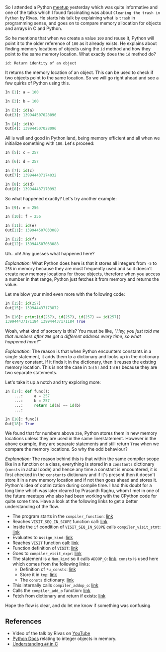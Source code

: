 <!-- 
.. title: The Curious Case of Matching Memory Locations in Python
.. slug: the-curious-case-of-matching-memory-locations-in-python
.. date: 2017-05-21 16:31:28 UTC+05:30
.. tags: python, memory, tips, objects, cpython
.. category: technical
.. link: 
.. description: What happens when you reuse constants in Python?
.. type: text
-->

So I attended a Python [meetup](https://www.meetup.com/BangPypers/events/238929256/) yesterday which was quite informative and one of the talks which I found fascinating was about `Cleaning the trash in Python` by Rivas. He starts his talk by explaining what is `trash` in programming sense, and goes on to compare memory allocation for objects and arrays in C and Python.

<!-- TEASER_END -->

So he mentions that when we create a value `100` and reuse it, Python will point it to the older reference of `100` as it already exists. He explains about finding memory locations of objects using the `id` method and how they point to the same memory location. What exactly does the `id` method do?

`id: Return identity of an object`

It returns the memory location of an object. This can be used to check if two objects point to the same location. So we will go right ahead and see a few quirks of Python using this.

``` python
In [1]: a = 100

In [2]: b = 100

In [3]: id(a)
Out[3]: 139944507028096

In [4]: id(b)
Out[4]: 139944507028096
```

All is well and good in Python land, being memory efficient and all when we initialize something with `100`. Let's proceed:

``` python
In [5]: c = 257

In [6]: d = 257

In [7]: id(c)
Out[7]: 139944437174032

In [8]: id(d)
Out[8]: 139944437170992
```

So what happened exactly? Let's try another example:

``` python
In [9]: e = 256

In [10]: f = 256

In [11]: id(e)
Out[11]: 139944507033088

In [12]: id(f)
Out[12]: 139944507033088
```

Uh...oh! Any guesses what happened here?

_Explanation:_ What Python does here is that it stores all integers from `-5` to `256` in memory because they are most frequently used and so it doesn't create new memory locations for those objects, therefore when you access a number in that range, Python just fetches it from memory and returns the value.

Let me blow your mind even more with the following code:

``` python
In [15]: id(257)
Out[15]: 139944437173872

In [16]: print(id(257), id(257), id(257) == id(257))
139944437171184 139944437171184 True
```

Woah, what kind of sorcery is this? You must be like, _"Hey, you just told me that numbers after `256` get a different address every time, so what happened here?"_

_Explanation:_ The reason is that when Python encounters constants in a single statement, it adds them to a dictionary and looks up in the dictionary for every constant. If it finds it in the dictionary, then it reuses the existing memory location. This is not the case in `In[5]` and `In[6]` because they are two separate statements.

Let's take it up a notch and try exploring more:

``` python
In [17]: def func():
    ...:     a = 257
    ...:     b = 257
    ...:     return id(a) == id(b)
    ...:

In [18]: func()
Out[18]: True
```

We found that for numbers above `256`, Python stores them in new memory locations unless they are used in the same line/statement. However in the above example, they are separate statements and still return `True` when we compare the memory locations. So why the odd behaviour?

_Explanation:_ The reason behind this is that within the same compiler scope like in a function or a class, everything is stored in a `constants` dictionary (`consts` in actual code) and hence any time a constant is encountered, it is first checked in the `constants` dictionary and if it's present then it doesn't store it in a new memory location and if not then goes ahead and stores it. Python's idea of optimization during compile time. I had this doubt for a long time which was later cleared by Prasanth Raghu, whom I met in one of the future meetups who also had been working with the CPython code for quite some time. Have a look at the following links to get a better understanding of the flow.


* The program starts in the `compiler_function`: [link](https://github.com/python/cpython/blob/95e4d589137260530e18ef98a2ed84ee3ec57e12/Python/compile.c#L1845)
* Reaches `VISIT_SEQ_IN_SCOPE` function call: [link](https://github.com/python/cpython/blob/95e4d589137260530e18ef98a2ed84ee3ec57e12/Python/compile.c#L1911)  
* Inside the `if` condition of `VISIT_SEQ_IN_SCOPE` calls `compiler_visit_stmt`: [link](https://github.com/python/cpython/blob/95e4d589137260530e18ef98a2ed84ee3ec57e12/Python/compile.c#L1358)  
* Evaluates to `Assign_kind`: [link](https://github.com/python/cpython/blob/95e4d589137260530e18ef98a2ed84ee3ec57e12/Python/compile.c#L2980)  
* Reaches `VISIT` function call: [link](https://github.com/python/cpython/blob/95e4d589137260530e18ef98a2ed84ee3ec57e12/Python/compile.c#L2982)  
* Function definition of `VISIT`: [link](https://github.com/python/cpython/blob/95e4d589137260530e18ef98a2ed84ee3ec57e12/Python/compile.c#L1326)  
* Goes to `compiler_visit_expr`: [link](https://github.com/python/cpython/blob/95e4d589137260530e18ef98a2ed84ee3ec57e12/Python/compile.c#L4376)  
* The statement is a `Num_kind` so it calls `ADDOP_O`: [link](https://github.com/python/cpython/blob/95e4d589137260530e18ef98a2ed84ee3ec57e12/Python/compile.c#L4459). `consts` is used here which comes from the following links: 
   - Definition of `*u_consts`: [link](https://github.com/python/cpython/blob/95e4d589137260530e18ef98a2ed84ee3ec57e12/Python/compile.c#L114)
   - Store it in `tmp`: [link](https://github.com/python/cpython/blob/95e4d589137260530e18ef98a2ed84ee3ec57e12/Python/compile.c#L5369)
   - The `consts` dictionary: [link](https://github.com/python/cpython/blob/95e4d589137260530e18ef98a2ed84ee3ec57e12/Python/compile.c#L5372)  
* This internally calls `compiler_addop_o`: [link](https://github.com/python/cpython/blob/95e4d589137260530e18ef98a2ed84ee3ec57e12/Python/compile.c#L1288)
* Calls the `compiler_add_o` function: [link](https://github.com/python/cpython/blob/95e4d589137260530e18ef98a2ed84ee3ec57e12/Python/compile.c#L1192)  
* Fetch from dictionary and return if exists: [link](https://github.com/python/cpython/blob/95e4d589137260530e18ef98a2ed84ee3ec57e12/Python/compile.c#L1163)

Hope the flow is clear, and do let me know if something was confusing.

## References

* Video of the talk by Rivas on [YouTube](https://www.youtube.com/watch?v=_YRHkn-f24k)
* [Python Docs](https://docs.python.org/3/c-api/long.html#c.PyLong_FromLong) relating to integer objects in memory.
* [Understanding `##` in C](https://stackoverflow.com/questions/22975073/what-does-double-hash-do-in-a-preprocessor-directive)
